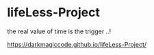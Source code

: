 # lifeLess-Project
the real value of time is the trigger ..!

https://darkmagiccode.github.io/lifeLess-Project/
